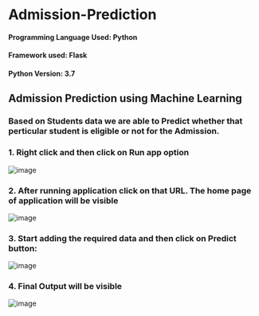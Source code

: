# Admission-Prediction

#### Programming Language Used: Python
#### Framework used: Flask
#### Python Version: 3.7

## Admission Prediction using Machine Learning 
<!------------------------------------------------------------------------------------------------------------------------------>
### Based on Students data we are able to Predict whether that perticular student is eligible or not for the Admission.

### 1. Right click and then click on Run app option
![image](https://user-images.githubusercontent.com/69152112/210342947-911c88a3-26ed-4177-b2cc-2e2adcd5a271.png)

### 2. After running application click on that URL. The home page of application will be visible
![image](https://user-images.githubusercontent.com/69152112/210343348-4f085518-fbd6-46ac-9143-91ce70a6bee8.png)

### 3. Start adding the required data and then click on Predict button:
![image](https://user-images.githubusercontent.com/69152112/210343199-2ab2ec15-2556-426f-a620-7b0414631d9c.png)

### 4. Final Output will be visible
![image](https://user-images.githubusercontent.com/69152112/210342728-0edc9410-611a-409c-8b67-ddaec62d43b3.png)


